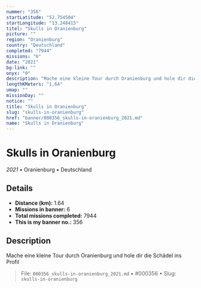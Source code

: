 ```yaml
---
nummer: "356"
startLatitude: "52.754504"
startLongitude: "13.248415"
titel: "Skulls in Oranienburg"
picture: ""
region: "Oranienburg"
country: "Deutschland"
completed: "7944"
missions: "6"
date: "2021"
bg-link: ""
onyx: "0"
description: "Mache eine kleine Tour durch Oranienburg und hole dir die Schädel ins Profil"
lengthKMeters: "1,64"
umap: ""
missionDay: ""
notice: ""
title: "Skulls in Oranienburg"
slug: "skulls-in-oranienburg"
href: "banner/000356_skulls-in-oranienburg_2021.md"
name: "Skulls in Oranienburg"
---
```

# Skulls in Oranienburg

*2021* • Oranienburg • Deutschland





## Details
- **Distance (km):** 1.64
- **Missions in banner:** 6
- **Total missions completed:** 7944
- **This is my banner no.:** 356



## Description
Mache eine kleine Tour durch Oranienburg und hole dir die Schädel ins Profil




> File: `000356_skulls-in-oranienburg_2021.md`
> • #000356
> • Slug: `skulls-in-oranienburg`
